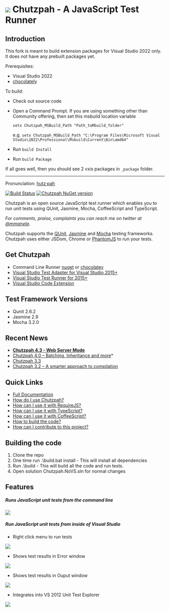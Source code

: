# ![](https://raw.githubusercontent.com/mmanela/chutzpah/master/doc/images/chetTimesSmall.png) Chutzpah - A JavaScript Test Runner

## Introduction

This fork is meant to build extension packages for Visual Studio 2022 only. It does not have any prebuilt packages yet.

Prerequisites:
* Visual Studio 2022
* [chocolately](https://chocolatey.org/install)

To build:
* Check out source code
* Open a Command Prompt. If you are using something other than Community offering, then set this msbuild location variable

    `setx Chutzpah_MSBuild_Path "Path_toMbuild_folder"`

    e.g. `setx Chutzpah_MSBuild_Path "C:\Program Files\Microsoft Visual Studio\2022\Professional\Msbuild\Current\Bin\amd64"`
* Run `build Install`
* Run `build Package`

If all goes well, then you should see 2 vxis packages in `_package` folder.


---

Pronunciation: [hutz·pah](http://www.thefreedictionary.com/chutzpah)

[![Build Status](https://mmanela.visualstudio.com/Chutzpah/_apis/build/status/ChutzpahBuild)](https://mmanela.visualstudio.com/Chutzpah/_build/latest?definitionId=1)
[![Chutzpah NuGet version](https://img.shields.io/nuget/v/Chutzpah.svg)](https://www.nuget.org/packages/Chutzpah/)

Chutzpah is an open source JavaScript test runner which enables you to run unit tests using QUnit, Jasmine, Mocha, CoffeeScript and TypeScript.

_For comments, praise, complaints you can reach me on twitter at [@mmanela](http://twitter.com/mmanela)_.

Chutzpah supports the [QUnit](http://docs.jquery.com/QUnit), [Jasmine](https://jasmine.github.io/) and [Mocha](http://mochajs.org/) testing frameworks. 
Chutzpah uses either JSDom, Chrome or [PhantomJS](http://phantomjs.org/) to run your tests.


## Get Chutzpah

* Command Line Runner [nuget](https://www.nuget.org/packages/Chutzpah) or [chocolatey](http://chocolatey.org/packages/chutzpah)
* [Visual Studio Test Adapter for Visual Studio 2015+](http://visualstudiogallery.msdn.microsoft.com/f8741f04-bae4-4900-81c7-7c9bfb9ed1fe)
* [Visual Studio Test Runner for 2015+](http://visualstudiogallery.msdn.microsoft.com/71a4e9bd-f660-448f-bd92-f5a65d39b7f0)
* [Visual Studio Code Extension](https://marketplace.visualstudio.com/items?itemName=dfrencham.chutzpahrunner)


## Test Framework Versions
- Qunit 2.6.2
- Jasmine 2.9
- Mocha 3.2.0

## Recent News

* **[Chutzpah 4.3 - Web Server Mode](http://matthewmanela.com/blog/chutzpah-4-3-0-web-server-mode/)**
* [Chutzpah 4.0 – Batching, Inheritance and more](http://matthewmanela.com/blog/chutzpah-4-0-batching-inheritance-and-more/)*
* [Chutzpah 3.3](http://matthewmanela.com/blog/chutzpah-3-3-0/)
* [Chutzpah 3.2 – A smarter approach to compilation](http://matthewmanela.com/blog/chutzpah-3-2-a-smarter-approach-to-compilation/)


## Quick Links
* [Full Documentation](https://github.com/mmanela/chutzpah/wiki)
* [How do I use Chutzpah?](https://github.com/mmanela/chutzpah/wiki/Running-JavaScript-tests-with-Chutzpah)
* [How can I use it with RequireJS?](https://github.com/mmanela/chutzpah/wiki/Running-RequireJS-unit-tests)
* [How can I use it with TypeScript?](https://github.com/mmanela/chutzpah/wiki/Running-Unit-Tests-written-in-TypeScript)
* [How can I use it with CoffeeScript?](https://github.com/mmanela/chutzpah/wiki/Running-Unit-Tests-written-in-CoffeeScript)
* [How to build the code?](https://github.com/mmanela/chutzpah/wiki/building-and-running-the-code)
* [How can I contribute to this project?](https://github.com/mmanela/chutzpah/wiki/contributing-to-chutzpah)

## Building the code
1. Clone the repo
2. One time run .\build.bat install - This will install all dependencies
3. Run .\build - This will build all the code and run tests.
4. Open solution Chutzpah.NoVS.sln for normal changes

## Features

##### Runs JavaScript unit tests from the command line
  
 ![](https://raw.githubusercontent.com/mmanela/chutzpah/master/doc/images/commandLine.png)



##### Run JavaScript unit tests from inside of Visual Studio

* Right click menu to run tests
  
 ![](https://raw.githubusercontent.com/mmanela/chutzpah/master/doc/images/contextmenu_debugger.png)


* Shows test results in Error window
  
 ![](https://raw.githubusercontent.com/mmanela/chutzpah/master/doc/images/errorWindow.png)


* Shows test results in Ouput window
  
![](https://raw.githubusercontent.com/mmanela/chutzpah/master/doc/images/outputWindow.png)


* Integrates into VS 2012 Unit Test Explorer
  
 ![](https://raw.githubusercontent.com/mmanela/chutzpah/master/doc/images/UnitTestExplorer.png)
